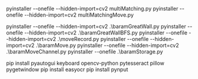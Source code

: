 pyinstaller --onefile --hidden-import=cv2 multiMatching.py
pyinstaller --onefile --hidden-import=cv2 multiMatchingMove.py


pyinstaller --onefile --hidden-import=cv2 .\baramGreatWall.py
pyinstaller --onefile --hidden-import=cv2 .\baramGreatWallBFS.py
pyinstaller --onefile --hidden-import=cv2 .\moveRecord.py
pyinstaller --onefile --hidden-import=cv2 .\baramMove.py
pyinstaller --onefile --hidden-import=cv2 .\baramMoveChannel.py
pyinstaller --onefile .\baramStorage.py

pip install pyautogui keyboard opencv-python pytesseract pillow pygetwindow
pip install easyocr
pip install pynput
